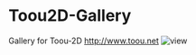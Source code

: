 # Toou2D-Gallery
Gallery for Toou-2D http://www.toou.net
![view](https://oss.xuin.net/toou_2d_gallay.webp)
